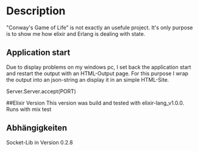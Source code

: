 # Description
"Conway's Game of Life" is not exactly an usefule project. It's only purpose is to show me how elixir and Erlang is dealing with state.

## Application start
Due to display problems on my windows pc, I set back the application start and restart the output with an HTML-Output page. For this purpose I wrap the output into an json-string an display it in an simple HTML-Site. 

Server.Server.accept(PORT)

##Elixir Version
This version was build and tested with elixir-lang_v1.0.0.
Runs with mix test

## Abhängigkeiten
Socket-Lib in Version 0.2.8

